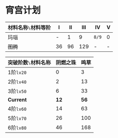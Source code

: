 # 宵宫计划

| 材料名称`\`材料等阶 | I | II | III | IV | V |
| ----------------- | -- | -- | -- | -- | -- |
|   玛瑙   |  - |  1 |   9 | `8/9` | 0 |
| ~~图腾~~ | 36 | 96 | 129 |   -   | - |

| 突破阶数`\`材料名称 | 阴燃之珠 | 鸣草 |
| ----------------- | -------- | --- |
| 1阶`lv20` |  0 |   3 |
| 2阶`lv40` |  2 |  13 |
| 3阶`lv50` |  6 |  33 |
| **Current** | **12** | **56** |
| 4阶`lv60` | 14 |  63 |
| 5阶`lv70` | 26 | 100 |
| 6阶`lv80` | 46 | 168 |
